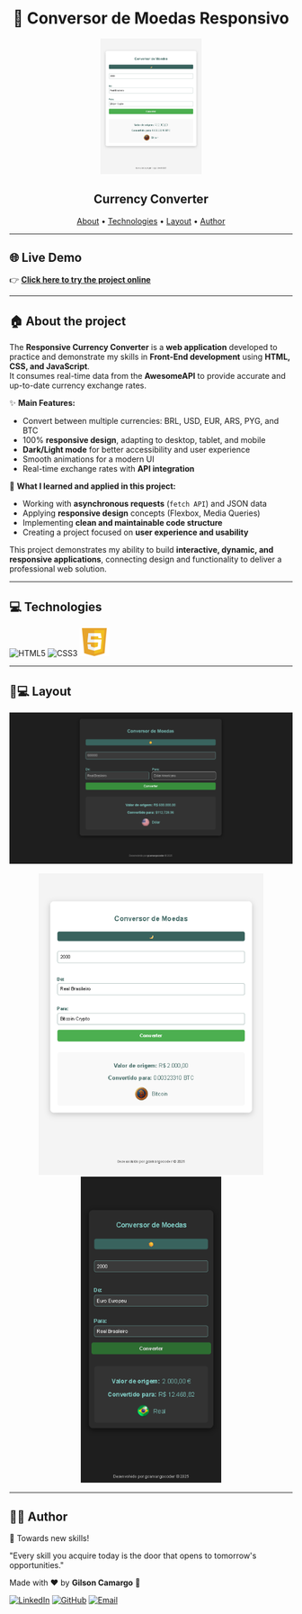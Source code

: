 <h1 align="center">
  💱 Conversor de Moedas Responsivo
</h1>

<p align="center">
  <img src="https://github.com/gcamargocoder/Conversor_Moedas_Responsivo_API/blob/master/assets/img_Tablet.png?raw=true" alt="App Preview" width="180px">
</p>

<h2 align="center">Currency Converter</h2>

<p align="center">
  <a href="#about">About</a> •
  <a href="#technologies">Technologies</a> •
  <a href="#layout">Layout</a> •
  <a href="#author">Author</a>
</p>

---

## 🌐 Live Demo

👉 [**Click here to try the project online**](https://gcamargocoder.github.io/Conversor_Moedas_Responsivo_API/)  

---

<a name="about"></a>
## :house: About the project


The **Responsive Currency Converter** is a **web application** developed to practice and demonstrate my skills in **Front-End development** using **HTML, CSS, and JavaScript**.  
It consumes real-time data from the **AwesomeAPI** to provide accurate and up-to-date currency exchange rates.  

✨ **Main Features:**
- Convert between multiple currencies: BRL, USD, EUR, ARS, PYG, and BTC  
- 100% **responsive design**, adapting to desktop, tablet, and mobile  
- **Dark/Light mode** for better accessibility and user experience  
- Smooth animations for a modern UI  
- Real-time exchange rates with **API integration**  

🚀 **What I learned and applied in this project:**
- Working with **asynchronous requests** (`fetch API`) and JSON data  
- Applying **responsive design** concepts (Flexbox, Media Queries)  
- Implementing **clean and maintainable code structure**  
- Creating a project focused on **user experience and usability**  

This project demonstrates my ability to build **interactive, dynamic, and responsive applications**, connecting design and functionality to deliver a professional web solution.

---

<a name="technologies"></a>
## :computer: Technologies

<p align="left">
  <img alt="HTML5" src="https://github.com/gcamargocoder/03_Projeto_PETSHOP_RESPONSIVA_26-08-25/blob/main/img/html.png?raw=true" width="50px"/>
  <img alt="CSS3" src="https://github.com/gcamargocoder/03_Projeto_PETSHOP_RESPONSIVA_26-08-25/blob/main/img/css-3.png?raw=true" width="50px"/>
  <img alt="JavaScript" src="https://github.com/gcamargocoder/Conversor_Moedas_Responsivo_API/blob/master/assets/icon_javascript.png?raw=true" width="53px"/>
</p>

---

<a name="layout"></a>
## 📱💻 Layout

<p align="center">
  <img src="https://github.com/gcamargocoder/Conversor_Moedas_Responsivo_API/blob/master/assets/img_Computer.png?raw=true" alt="Desktop Version" width="600px">
</p>

<p align="center">
  <img src="https://github.com/gcamargocoder/Conversor_Moedas_Responsivo_API/blob/master/assets/img_Tablet.png?raw=true" alt="Tablet Version" width="400px">
  <img src="https://github.com/gcamargocoder/Conversor_Moedas_Responsivo_API/blob/master/assets/img_Cell_Phone.png?raw=true" alt="Mobile Version" width="250px">
</p>

---

<a name="author"></a>
## 👨‍💻 Author

🚀 Towards new skills! 

"Every skill you acquire today is the door that opens to tomorrow's opportunities."

Made with ♥ by **Gilson Camargo** 🚀  

[![LinkedIn](https://img.shields.io/badge/LinkedIn-blue?logo=linkedin&logoColor=white)](https://www.linkedin.com/in/gilcamargo/)
[![GitHub](https://img.shields.io/badge/GitHub-000?logo=github&logoColor=white)](https://github.com/gcamargocoder)
[![Email](https://img.shields.io/badge/Email-D14836?logo=gmail&logoColor=white)](mailto:gcamargocoder@gmail.com)
